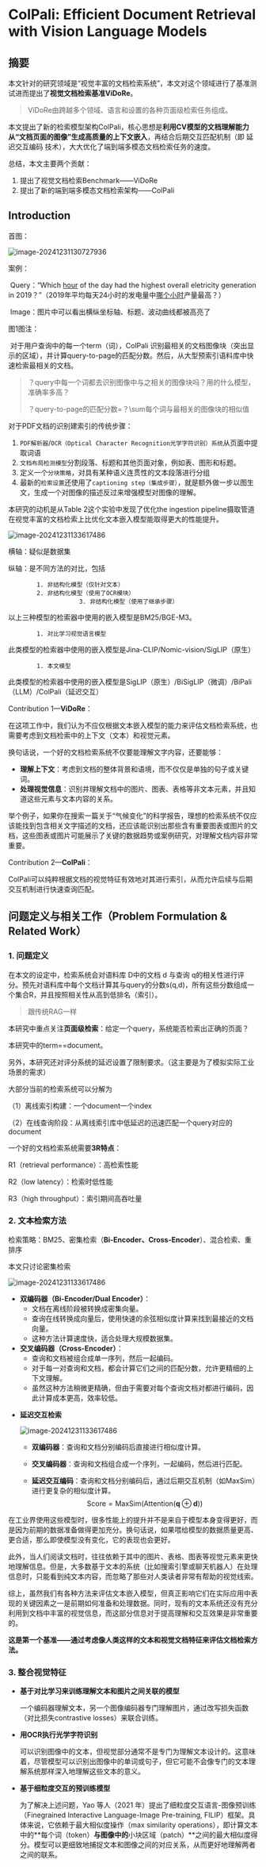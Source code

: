 # ColPali: Efficient Document Retrieval with Vision Language Models

## 摘要

本文针对的研究领域是“视觉丰富的文档检索系统”，本文对这个领域进行了基准测试进而提出了**视觉文档检索基准ViDoRe**。

>  ViDoRe由跨越多个领域、语言和设置的各种页面级检索任务组成。

本文提出了新的检索模型架构ColPali，核心思想是**利用CV模型的文档理解能力从“文档页面的图像”生成高质量的上下文嵌入**，再结合后期交互匹配机制（即 延迟交互编码 技术），大大优化了端到端多模态文档检索任务的速度。

总结，本文主要两个贡献：

1. 提出了视觉文档检索Benchmark——ViDoRe
2. 提出了新的端到端多模态文档检索架构——ColPali

## Introduction

首图：

![image-20241231130727936](../../../assets/img/2024-12-31-PaperNote_ColPali/image-20241231130727936.png)

案例：

​	Query：“Which <u>hour</u> of the day had the highest overall eletricity generation in 2019？”（2019年平均每天24小时的发电量中<u>哪个小时</u>产量最高？）

​	Image：图片中可以看出横纵坐标轴、标题、波动曲线都被高亮了

图1图注：

​	对于用户查询中的每一个term（词），ColPali 识别最相关的文档图像块（突出显示的区域），并计算query-to-page的匹配分数。然后，从大型预索引语料库中快速检索最相关的文档。

> ？query中每一个词都去识别图像中与之相关的图像块吗？用的什么模型，准确率多高？
>
> ？query-to-page的匹配分数=？\sum每个词与最相关的图像块的相似值



对于PDF文档的识别建索引的传统步骤：

1. `PDF解析器`/`OCR（Optical Character Recognition光学字符识别）系统`从页面中提取词语
2. `文档布局检测模型`分割段落、标题和其他页面对象，例如表、图形和标题。
3. 定义一个`分块策略`，对具有某种语义连贯性的文本段落进行分组
4. 最新的`检索设置`还使用了`captioning step（集成步骤）`，就是额外做一步以图生文，生成一个对图像的描述反过来增强模型对图像的理解。

本研究的动机是从Table 2这个实验中发现了优化the ingestion pipeline摄取管道在视觉丰富的文档检索上比优化文本嵌入模型能取得更大的性能提升。

![image-20241231133617486](../../../assets/img/2024-12-31-PaperNote_ColPali/image-20241231133617486.png)

横轴：疑似是数据集

纵轴：是不同方法的对比，包括

			1. 非结构化模型（仅针对文本）
   			2. 非结构化模型（使用了OCR模块）
            			3. 非结构化模型（使用了继承步骤）

以上三种模型的检索器中使用的嵌入模型是BM25/BGE-M3。

   			1. 对比学习视觉语言模型

此类模型的检索器中使用的嵌入模型是Jina-CLIP/Nomic-vision/SigLIP（原生）

   			1. 本文模型

此类模型的检索器中使用的嵌入模型是SigLIP（原生）/BiSigLIP（微调）/BiPali（LLM）/ColPali（延迟交互）





Contribution 1—**ViDoRe**：

在这项工作中，我们认为不应仅根据文本嵌入模型的能力来评估文档检索系统，也需要考虑到文档检索中的上下文（文本）和视觉元素。

换句话说，一个好的文档检索系统不仅要能理解文字内容，还要能够：

- **理解上下文**：考虑到文档的整体背景和语境，而不仅仅是单独的句子或关键词。
- **处理视觉信息**：识别并理解文档中的图片、图表、表格等非文本元素，并且知道这些元素与文本内容的关系。

举个例子，如果你在搜索一篇关于“气候变化”的科学报告，理想的检索系统不仅应该能找到包含相关文字描述的文档，还应该能识别出那些含有重要图表或图片的文档，这些图表或图片可能展示了关键的数据趋势或案例研究，对理解文档内容非常重要。

Contribution 2—**ColPali**：

ColPali可以纯粹根据文档的视觉特征有效地对其进行索引，从而允许后续与后期交互机制进行快速查询匹配。



## 问题定义与相关工作（Problem Formulation & Related Work）

### 1. 问题定义

在本文的设定中，检索系统会对语料库 D中的文档 d 与查询 q的相关性进行评分。预先对语料库中每个文档计算其与query的分数s(q,d)，所有这些分数组成一个集合R，并且按照相关性从高到低排名（索引）。

> 跟传统RAG一样

本研究中重点关注**页面级检索**：给定一个query，系统能否检索出正确的页面？

本研究中的term==document。

另外，本研究还对评分系统的延迟设置了限制要求。（这主要是为了模拟实际工业场景的需求）

大部分当前的检索系统可以分解为

（1）离线索引构建：一个document一个index

（2）在线查询阶段：从离线索引库中低延迟的迅速匹配一个query对应的document

一个好的文档检索系统需要**3R特点**：

R1（retrieval performance）：高检索性能

R2（low latency）：检索时低性能

R3（high throughput）：索引期间高吞吐量

### 2. 文本检索方法

检索策略：BM25、密集检索（**Bi-Encoder、Cross-Encoder**）、混合检索、重排序

本文只讨论密集检索

![image-20241231133617486](../../../assets/img/2024-12-31-PaperNote_ColPali/1.webp)

- **双编码器（Bi-Encoder/Dual Encoder）**：
  - 文档在离线阶段被转换成密集向量。
  - 查询在线转换成向量后，使用快速的余弦相似度计算来找到最接近的文档向量。
  - 这种方法计算速度快，适合处理大规模数据集。
- **交叉编码器（Cross-Encoder）**：
  - 查询和文档被组合成单一序列，然后一起编码。
  - 对于每一对查询和文档，都会计算它们之间的匹配分数，允许更精细的上下文理解。
  - 虽然这种方法稍微更精确，但由于需要对每个查询文档对都进行编码，因此计算成本更高，效率较低。

* **延迟交互检索**

  ![image-20241231133617486](../../../assets/img/2024-12-31-PaperNote_ColPali/640.webp)

  * **双编码器**：查询和文档分别编码后直接进行相似度计算。

  * **交叉编码器**：查询和文档组合成一个序列，一起编码，然后进行匹配。

  * **延迟交互编码**：查询和文档分别编码后，通过后期交互机制（如MaxSim）进行更复杂的相似度计算。
    $$
    \text{Score} = \text{MaxSim}(\text{Attention}(\mathbf{q} \oplus \mathbf{d})) 
    $$



在工业界使用这些模型时，很多性能上的提升并不是来自于模型本身变得更好，而是因为前期的数据准备做得更加充分。换句话说，如果喂给模型的数据质量更高、更合适，那么即使模型没有变化，它的表现也会更好。

此外，当人们阅读文档时，往往依赖于其中的图片、表格、图表等视觉元素来更快地理解信息。但是，大多数基于文本的系统（比如搜索引擎或聊天机器人）在处理信息时，只能看到纯文本内容，而忽略了那些对人类读者非常有帮助的视觉线索。

综上，虽然我们有各种方法来评估文本嵌入模型，但真正影响它们在实际应用中表现的关键因素之一是前期如何准备和处理数据。同时，现有的文本系统还没有充分利用到文档中丰富的视觉信息，而这部分信息对于提高理解和交互效果是非常重要的。

**这是第一个基准——通过考虑像人类这样的文本和视觉文档特征来评估文档检索方法。**

### 3. 整合视觉特征

* **基于对比学习来训练理解文本和图片之间关联的模型**

  一个编码器理解文本，另一个图像编码器专门理解图片，通过改写损失函数（对比损失contrastive losses）来联合训练。

* **用OCR执行光学字符识别**

  可以识别图像中的文本，但视觉部分通常不是专门为理解文本设计的。这意味着，尽管模型可以识别出图像中的单词或句子，但它可能不会像专门的文本理解系统那样深入地理解这些文本的意义。

* **基于细粒度交互的预训练模型**

  为了解决上述问题，Yao 等人（2021 年）提出了细粒度交互语言-图像预训练（Finegrained Interactive Language-Image Pre-training, FILIP）框架。具体来说，它依赖于最大相似度操作（max similarity operations），即计算文本中的**每个词（token）**与图像中的**小块区域（patch）**之间的最大相似度得分。模型可以更细致地捕捉文本和图像之间的对应关系，从而更好地理解两者之间的联系。